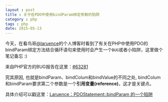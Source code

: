 ```yaml
---
layout : post
title : 关于在PDO中使用bindParam绑定参数的陷阱
category : php
tags : php
date: 2015-05-13
---
```

今天，在看鸟哥[@laruence](http://weibo.com/laruence)的个人博客时看到了有关在PHP中使用PDO的bindParam绑定方法结合循环语句来使用时会产生一个`BUG`或者小陷阱，这里做个笔记备忘 :)

来自PHP官方的BUG报告在这里：[#63281](https://bugs.php.net/bug.php?id=63281)

<!--more-->

究其原因, 也就是bindParam、bindColum和bindValue的不同之处, bindColum和bindParam要求第二个参数是一个**引用变量(reference)**，这才是关键点。

具体介绍可以戳这里：[Laruence：PDOStatement::bindParam 的一个陷阱](http://www.laruence.com/2012/10/16/2831.html)

